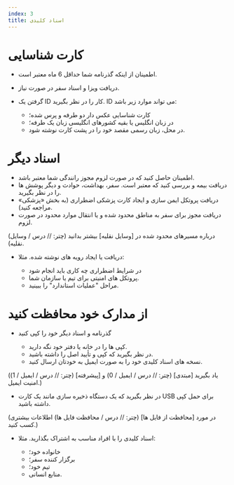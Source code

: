 ```yaml
---
index: 3
title: اسناد کلیدی
---
```

# کارت شناسایی

*   اطمینان از اینکه گذرنامه شما حداقل 6 ماه معتبر است.
*   دریافت ویزا و اسناد سفر در صورت نیاز.
*   گرفتن یک ID کار را در نظر بگیرید. ID می تواند موارد زیر باشد:

    * کارت شناسایی عکس دار دو طرفه و پرس شده؛
    * در زبان انگلیس یا بقیه کشورهای انگلیسی زبان یک طرفه؛
    * در محل، زبان رسمی مقصد خود را در پشت کارت نوشته شود.

# اسناد دیگر

*   اطمینان حاصل کنید که در صورت لزوم مجوز رانندگی شما معتبر باشد.
*   دریافت بیمه و بررسی کنید که معتبر است. سفر، بهداشت، حوادث و دیگر پوشش ها را در نظر بگیرید.
*   دریافت پروتکل ایمن سازی و ایجاد کارت پزشکی اضطراری (به بخش «پزشکی» مراجعه کنید).
*   دریافت مجوز برای سفر به مناطق محدود شده و یا انتقال موارد محدود در صورت لزوم.

(درباره مسیرهای محدود شده در [وسایل نقلیه] بیشتر بدانید (چتر: // درس / وسایل نقلیه).

*   دریافت یا ایجاد رویه های نوشته شده. مثلا:

    * در شرایط اضطراری چه کاری باید انجام شود 
    * پروتکل های امنیتی برای تیم یا سازمان شما.
    * مراحل "عملیات استاندارد" را ببینید.

# از مدارک خود محافظت کنید

*   گذرنامه و اسناد دیگر خود را کپی کنید

    * کپی ها را در خانه یا دفتر خود نگه دارید.
    * در نظر بگیرید که کپی و تأیید اصل را داشته باشید.
    * نسخه های اسناد کلیدی خود را به صورت ایمیل به خودتان ارسال کنید.

(یاد بگیرید [مبتدی] (چتر: // درس / ایمیل / 0) و [پیشرفته] (چتر: // درس / ایمیل / 1) امنیت ایمیل.)

* در نظر بگیرید که یک دستگاه ذخیره سازی مانند یک کارت USB برای حمل کپی داشته باشید.

(در مورد [محافظت از فایل ها] (چتر: // درس / محافظت فایل ها) اطلاعات بیشتری کسب کنید.)

*   اسناد کلیدی را با افراد مناسب به اشتراک بگذارید. مثلا:

    * خانواده خود؛
    * برگزار کننده سفر؛
    * تیم خود؛
    * منابع انسانی.